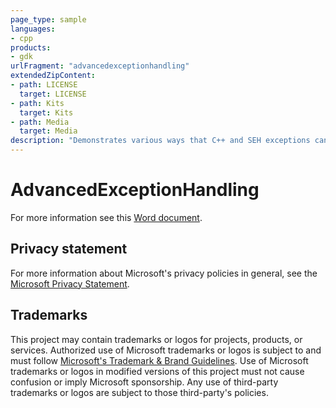 ```yaml
---
page_type: sample
languages:
- cpp
products:
- gdk
urlFragment: "advancedexceptionhandling"
extendedZipContent:
- path: LICENSE
  target: LICENSE
- path: Kits
  target: Kits
- path: Media
  target: Media
description: "Demonstrates various ways that C++ and SEH exceptions can occur in Microsoft GDK titles including advanced scenarios."
---
```


# AdvancedExceptionHandling

For more information see this [Word document](https://github.com/microsoft/Xbox-GDK-Samples/blob/main/Samples/System/AdvancedExceptionHandling/Readme.docx).

## Privacy statement

For more information about Microsoft's privacy policies in general, see the [Microsoft Privacy Statement](https://privacy.microsoft.com/privacystatement/).

## Trademarks

This project may contain trademarks or logos for projects, products, or services. Authorized use of Microsoft trademarks or logos is subject to and must follow [Microsoft's Trademark & Brand Guidelines](https://www.microsoft.com/en-us/legal/intellectualproperty/trademarks/usage/general). Use of Microsoft trademarks or logos in modified versions of this project must not cause confusion or imply Microsoft sponsorship. Any use of third-party trademarks or logos are subject to those third-party's policies.
